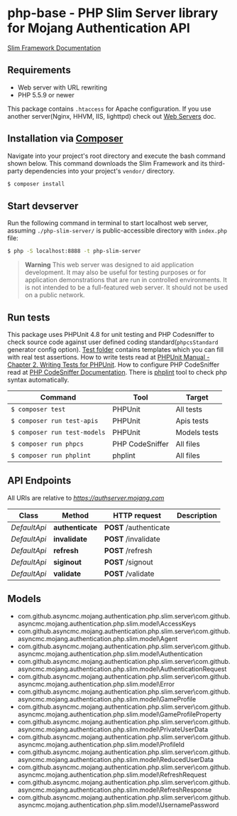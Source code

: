 # php-base - PHP Slim Server library for Mojang Authentication API

[Slim Framework Documentation](https://www.slimframework.com/docs/)

## Requirements

* Web server with URL rewriting
* PHP 5.5.9 or newer

This package contains `.htaccess` for Apache configuration.
If you use another server(Nginx, HHVM, IIS, lighttpd) check out [Web Servers](https://www.slimframework.com/docs/v3/start/web-servers.html) doc.

## Installation via [Composer](https://getcomposer.org/)

Navigate into your project's root directory and execute the bash command shown below.
This command downloads the Slim Framework and its third-party dependencies into your project's `vendor/` directory.
```bash
$ composer install
```

## Start devserver

Run the following command in terminal to start localhost web server, assuming `./php-slim-server/` is public-accessible directory with `index.php` file:
```bash
$ php -S localhost:8888 -t php-slim-server
```
> **Warning** This web server was designed to aid application development.
> It may also be useful for testing purposes or for application demonstrations that are run in controlled environments.
> It is not intended to be a full-featured web server. It should not be used on a public network.

## Run tests

This package uses PHPUnit 4.8 for unit testing and PHP Codesniffer to check source code against user defined coding standard(`phpcsStandard` generator config option).
[Test folder](test) contains templates which you can fill with real test assertions.
How to write tests read at [PHPUnit Manual - Chapter 2. Writing Tests for PHPUnit](https://phpunit.de/manual/4.8/en/writing-tests-for-phpunit.html).
How to configure PHP CodeSniffer read at [PHP CodeSniffer Documentation](https://github.com/squizlabs/PHP_CodeSniffer/wiki).
There is [phplint](https://github.com/overtrue/phplint) tool to check php syntax automatically.

Command | Tool | Target
---- | ---- | ----
`$ composer test` | PHPUnit | All tests
`$ composer run test-apis` | PHPUnit | Apis tests
`$ composer run test-models` | PHPUnit | Models tests
`$ composer run phpcs` | PHP CodeSniffer | All files
`$ composer run phplint` | phplint | All files


## API Endpoints

All URIs are relative to *https://authserver.mojang.com*

Class | Method | HTTP request | Description
------------ | ------------- | ------------- | -------------
*DefaultApi* | **authenticate** | **POST** /authenticate | 
*DefaultApi* | **invalidate** | **POST** /invalidate | 
*DefaultApi* | **refresh** | **POST** /refresh | 
*DefaultApi* | **siginout** | **POST** /signout | 
*DefaultApi* | **validate** | **POST** /validate | 


## Models

* com.github.asyncmc.mojang.authentication.php.slim.server\com.github.asyncmc.mojang.authentication.php.slim.model\AccessKeys
* com.github.asyncmc.mojang.authentication.php.slim.server\com.github.asyncmc.mojang.authentication.php.slim.model\Agent
* com.github.asyncmc.mojang.authentication.php.slim.server\com.github.asyncmc.mojang.authentication.php.slim.model\Authentication
* com.github.asyncmc.mojang.authentication.php.slim.server\com.github.asyncmc.mojang.authentication.php.slim.model\AuthenticationRequest
* com.github.asyncmc.mojang.authentication.php.slim.server\com.github.asyncmc.mojang.authentication.php.slim.model\Error
* com.github.asyncmc.mojang.authentication.php.slim.server\com.github.asyncmc.mojang.authentication.php.slim.model\GameProfile
* com.github.asyncmc.mojang.authentication.php.slim.server\com.github.asyncmc.mojang.authentication.php.slim.model\GameProfileProperty
* com.github.asyncmc.mojang.authentication.php.slim.server\com.github.asyncmc.mojang.authentication.php.slim.model\PrivateUserData
* com.github.asyncmc.mojang.authentication.php.slim.server\com.github.asyncmc.mojang.authentication.php.slim.model\ProfileId
* com.github.asyncmc.mojang.authentication.php.slim.server\com.github.asyncmc.mojang.authentication.php.slim.model\ReducedUserData
* com.github.asyncmc.mojang.authentication.php.slim.server\com.github.asyncmc.mojang.authentication.php.slim.model\RefreshRequest
* com.github.asyncmc.mojang.authentication.php.slim.server\com.github.asyncmc.mojang.authentication.php.slim.model\RefreshResponse
* com.github.asyncmc.mojang.authentication.php.slim.server\com.github.asyncmc.mojang.authentication.php.slim.model\UsernamePassword


